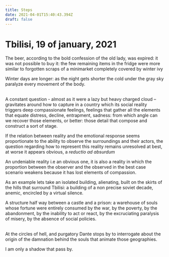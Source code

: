 ```yaml
---
title: Steps
date: 2021-04-01T15:40:43.394Z
draft: false
---
```

# Tbilisi, 19 of january, 2021

The beer, according to the bold confession of the old lady, was expired: it was not possible to buy it: the few remaining items in the fridge were more similar to forgotten scraps of a minimarket completely covered by winter ivy

Winter days are longer: as the night gets shorter the cold under the gray sky paralyze every movement of the body.

\
A constant question - almost as it were a lazy but heavy charged cloud – gravitates around how to capture in a country which its social reality triggers deep compassionate feelings, feelings that gather all the elements that equate distress, decline, entrapment, sadness: from which angle can we recover those elements, or better: those detail that compose and construct a sort of stage.

If the relation between reality and the emotional response seems proportionate to the ability to observe the surroundings and their actors, the question regarding how to represent this reality remains unresolved at best, at worse it appears obvious, a *reductio ad absurdum*

An undeniable reality i.e an obvious one, it is also a reality in which the proportion between the observer and the observed in the best case scenario weakens because it has lost elements of compassion.

As an example lets take an isolated building, alienating, built on the skirts of the hills that surround Tbilisi: a building of a non precise soviet decade, anemic, encircled by a virtual silence.

A structure half way between a castle and a prison: a warehouse of souls whose fortune were entirely consumed by the war, by the poverty, by the abandonment, by the inability to act or react, by the excruciating paralysis of misery, by the absence of social policies.

\
At the circles of hell, and purgatory Dante stops by to interrogate about the origin of the damnation behind the souls that animate those geographies.

I am only a shadow that pass by.